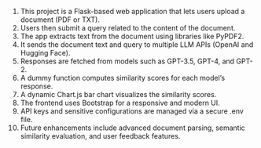 1. This project is a Flask-based web application that lets users upload a document (PDF or TXT).  
2. Users then submit a query related to the content of the document.  
3. The app extracts text from the document using libraries like PyPDF2.  
4. It sends the document text and query to multiple LLM APIs (OpenAI and Hugging Face).  
5. Responses are fetched from models such as GPT-3.5, GPT-4, and GPT-2.  
6. A dummy function computes similarity scores for each model’s response.  
7. A dynamic Chart.js bar chart visualizes the similarity scores.  
8. The frontend uses Bootstrap for a responsive and modern UI.  
9. API keys and sensitive configurations are managed via a secure .env file.  
10. Future enhancements include advanced document parsing, semantic similarity evaluation, and user feedback features.
